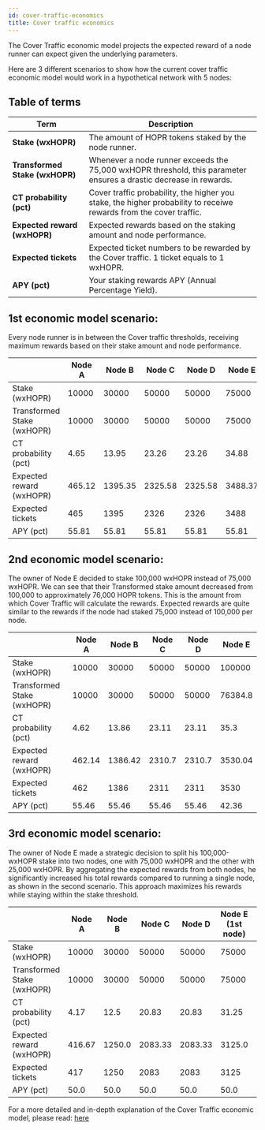```yaml
---
id: cover-traffic-economics
title: Cover traffic economics
---
```


The Cover Traffic economic model projects the expected reward of a node runner can expect given the underlying parameters.

Here are 3 different scenarios to show how the current cover traffic economic model would work in a hypothetical network with 5 nodes:

## Table of terms

| Term | Description |
|----|----|
|  **Stake (wxHOPR)** | The amount of HOPR tokens staked by the node runner. |
|  **Transformed Stake (wxHOPR)** | Whenever a node runner exceeds the 75,000 wxHOPR threshold, this parameter ensures a drastic decrease in rewards. |
|  **CT probability (pct)** | Cover traffic probability, the higher you stake, the higher probability to receiwe rewards from the cover traffic. |
|  **Expected reward (wxHOPR)** | Expected rewards based on the staking amount and node performance. |
|  **Expected tickets** | Expected ticket numbers to be rewarded by the Cover traffic. 1 ticket equals to 1 wxHOPR. |
|  **APY (pct)** | Your staking rewards APY (Annual Percentage Yield). |

## 1st economic model scenario:

Every node runner is in between the Cover traffic thresholds, receiving maximum rewards based on their stake amount and node performance.

|    | Node A | Node B | Node C | Node D | Node E | 
| -- | ------ | ------ | ------ | ------ | ------ |
| Stake (wxHOPR) | 10000    | 30000    | 50000     | 50000    | 75000    |
| Transformed Stake (wxHOPR) | 10000    | 30000    | 50000     | 50000    | 75000    |
| CT probability (pct) | 4.65    | 13.95    | 23.26     | 23.26    | 34.88    |
| Expected reward (wxHOPR) | 465.12    | 1395.35    | 2325.58     | 2325.58   | 3488.37    |
| Expected tickets | 465    | 1395    | 2326     | 2326    | 3488    |
| APY (pct) | 55.81    | 55.81    | 55.81     | 55.81   | 55.81    |

## 2nd economic model scenario:

The owner of Node E decided to stake 100,000 wxHOPR instead of 75,000 wxHOPR. We can see that their Transformed stake amount decreased from 100,000 to approximately 76,000 HOPR tokens. This is the amount from which Cover Traffic will calculate the rewards. Expected rewards are quite similar to the rewards if the node had staked 75,000 instead of 100,000 per node.

|    | Node A | Node B | Node C | Node D | Node E | 
| -- | ------ | ------ | ------ | ------ | ------ |
| Stake (wxHOPR) | 10000    | 30000    | 50000     | 50000    | 100000    |
| Transformed Stake (wxHOPR) | 10000    | 30000    | 50000     | 50000    | 76384.8    |
| CT probability (pct) | 4.62    | 13.86    | 23.11 | 23.11    |35.3    |
| Expected reward (wxHOPR) | 462.14    | 1386.42    | 2310.7     | 2310.7   | 3530.04    |
| Expected tickets | 462    | 1386    | 2311     | 2311    | 3530    |
| APY (pct) | 55.46    | 55.46    | 55.46     | 55.46   | 42.36    |

## 3rd economic model scenario:

The owner of Node E made a strategic decision to split his 100,000-wxHOPR stake into two nodes, one with 75,000 wxHOPR and the other with 25,000 wxHOPR. By aggregating the expected rewards from both nodes, he significantly increased his total rewards compared to running a single node, as shown in the second scenario. This approach maximizes his rewards while staying within the stake threshold.

|    | Node A | Node B | Node C | Node D | Node E (1st node) | Node E (2nd node)
| -- | ------ | ------ | ------ | ------ | ------ | ------ |
| Stake (wxHOPR) | 10000    | 30000    | 50000     | 50000    | 75000    | 25000 |
| Transformed Stake (wxHOPR) | 10000    | 30000    | 50000     | 50000   |75000    | 25000    |
| CT probability (pct) | 4.17    | 12.5    | 20.83    | 20.83    | 31.25    | 10.42   |
| Expected reward (wxHOPR) | 416.67    | 1250.0    | 2083.33     | 2083.33    | 3125.0    | 1041.67 |
| Expected tickets | 417    | 1250    | 2083    | 2083   | 3125   | 1042 |
| APY (pct) | 50.0    | 50.0    | 50.0     | 50.0   | 50.0    | 50.0 |

For a more detailed and in-depth explanation of the Cover Traffic economic model, please read: [here](https://github.com/hoprnet/ct-research/wiki/Economic-model)